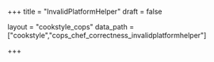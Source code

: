 +++
title = "InvalidPlatformHelper"
draft = false

layout = "cookstyle_cops"
data_path = ["cookstyle","cops_chef_correctness_invalidplatformhelper"]

+++

<!-- The content of this page is automatically generated from the
cops_chef_correctness_invalidplatformhelper.yml file in github.com/chef/cookstyle/blob/main/docs-chef-io/data/cookstyle/. -->

